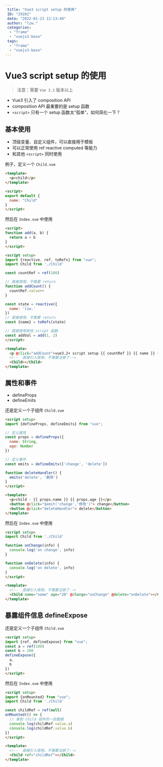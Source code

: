 ```yaml
---
 title: "Vue3 script setup 的使用"
 ID: "29281"
 date: "2022-01-23 12:13:40"
 author: "lzw."
 categories: 
  - "frame"
  - "vuejs3-base"
 tags: 
  - "frame"
  - "vuejs3-base"
---
```


# Vue3 script setup 的使用

> 注意：需要 `Vue 3.2` 版本以上

- Vue3 引入了 composition API
- composition API 最重要的是 setup 函数
- `<script>` 只有一个 setup 函数太“孤单”，如何简化一下？

## 基本使用

- 顶级变量、自定义组件，可以直接用于模板
- 可以正常使用 ref reactive computed 等能力
- 和其他 `<script>` 同时使用

例子，定义一个 `Child.vue`

``` html
<template>
  <p>child</p>
</template>

<script>
export default {
  name: "Child"
}
</script>
```

然后在 `Index.vue` 中使用

``` html
<script>
function add(a, b) {
  return a + b
}
</script>

<script setup>
import {reactive, ref, toRefs} from "vue";
import Child from './Child'

const countRef = ref(100)

// 直接使用，不需要 return
function addCount() {
  countRef.value++
}

const state = reactive({
  name: 'lzw.'
})
// 直接使用，不需要 return
const {name} = toRefs(state)

// 直接使用其他 script 函数
const addVal = add(1, 2)
</script>

<template>
  <p @click="addCount">vue3.2+ script setup {{ countRef }} {{ name }} {{ addVal }}</p>
  <!--  直接引入使用，不需要注册了-->
  <Child></Child>
</template>
```

## 属性和事件

- defineProps
- defineEmits

还是定义一个子组件 `Child.vue`

``` html
<script setup>
import {defineProps, defineEmits} from "vue";

// 定义属性
const props = defineProps({
  name: String,
  age: Number
})

// 定义事件
const emits = defineEmits(['change', 'delete'])

function deleteHandler() {
  emits('delete', '删除')
}
</script>

<template>
  <p>child - {{ props.name }} {{ props.age }}</p>
  <button @click="$emit('change','修改')"> change</button>
  <button @click="deleteHandler"> delete</button>
</template>
```

然后在 `Index.vue` 中使用

``` html
<script setup>
import Child from './Child'

function onChange(info) {
  console.log('on change', info)
}

function onDelete(info) {
  console.log('on delete', info)
}
</script>

<template> 
  <!--  直接引入使用，不需要注册了-->
  <Child name="name" age="20" @change="onChange" @delete="onDelete"></Child>
</template>
```

## 暴露组件信息 defineExpose


还是定义一个子组件 `Child.vue`

``` html
<script setup>
import {ref, defineExpose} from "vue";
const a = ref(100)
const b = 200
defineExpose({
  a,
  b
})
</script>
```

然后在 `Index.vue` 中使用

``` html
<script setup>
import {onMounted} from "vue";
import Child from './Child'

const childRef = ref(null)
onMounted(() => {
  // 拿到 child 组件的一些数据
  console.log(childRef.value.a)
  console.log(childRef.value.b)
})
</script>

<template> 
  <!--  直接引入使用，不需要注册了-->
  <Child ref="childRef"></Child>
</template>
```


